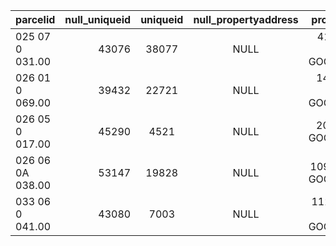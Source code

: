 | parcelid          | null_uniqueid | uniqueid|null_propertyaddress|propertyaddress                   |null_propertyaddresstransformed   |                        
| ------------------|--------------:| :------:|:------------------:|:--------------------------------:|---------------------------------:|
| 025 07 0 031.00   | 43076         | 38077   |NULL                |410  ROSEHILL CT, GOODLETTSVILLE  |410  ROSEHILL CT, GOODLETTSVILLE  |              
| 026 01 0 069.00   | 39432         | 22721   |NULL                |141  TWO MILE PIKE, GOODLETTSVILLE|141  TWO MILE PIKE, GOODLETTSVILLE|
| 026 05 0 017.00   | 45290         | 4521    |NULL                |208  EAST AVE, GOODLETTSVILLE     |208  EAST AVE, GOODLETTSVILLE     |
| 026 06 0A 038.00  | 53147         | 19828   |NULL                |109  CANTON CT, GOODLETTSVILLE    |109  CANTON CT, GOODLETTSVILLE    |
| 033 06 0 041.00   | 43080         | 7003    |NULL                |1129  CAMPBELL RD, GOODLETTSVILLE |1129  CAMPBELL RD, GOODLETTSVILLE |





